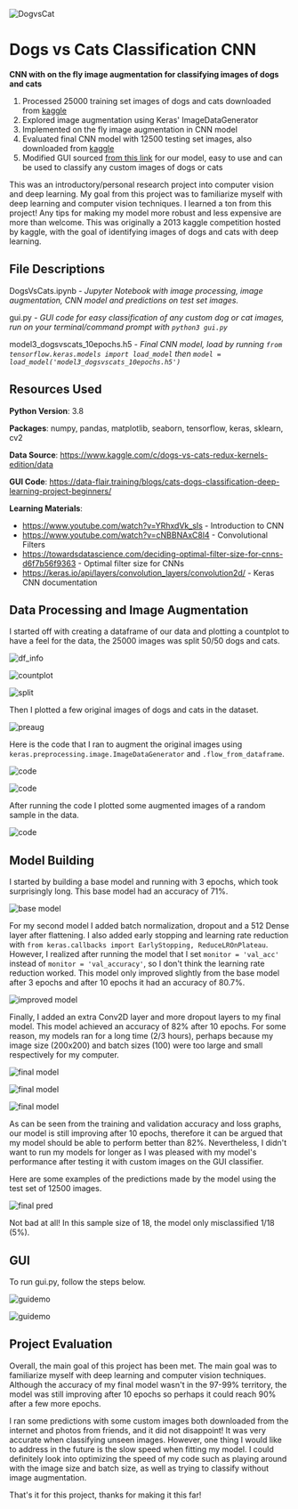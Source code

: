 ![DogvsCat](https://github.com/julianliu17/Dogs-vs-Cats-Classification-CNN/blob/main/Pictures/woof_meow.jpg "DogvsCat")
# Dogs vs Cats Classification CNN
**CNN with on the fly image augmentation for classifying images of dogs and cats**

1. Processed 25000 training set images of dogs and cats downloaded from [kaggle](https://www.kaggle.com/c/dogs-vs-cats-redux-kernels-edition/data)
2. Explored image augmentation using Keras' ImageDataGenerator
3. Implemented on the fly image augmentation in CNN model
4. Evaluated final CNN model with 12500 testing set images, also downloaded from [kaggle](https://www.kaggle.com/c/dogs-vs-cats-redux-kernels-edition/data)
5. Modified GUI sourced [from this link](https://data-flair.training/blogs/cats-dogs-classification-deep-learning-project-beginners/) for our model, easy to use and can be used to classify any custom images of dogs or cats

This was an introductory/personal research project into computer vision and deep learning. My goal from this project was to familiarize myself with deep learning and computer vision techniques. I learned a ton from this project! Any tips for making my model more robust and less expensive are more than welcome. This was originally a 2013 kaggle competition hosted by kaggle, with the goal of identifying images of dogs and cats with deep learning. 

## File Descriptions
DogsVsCats.ipynb - *Jupyter Notebook with image processing, image augmentation, CNN model and predictions on test set images.*

gui.py - *GUI code for easy classification of any custom dog or cat images, run on your terminal/command prompt with `python3 gui.py`*

model3_dogsvscats_10epochs.h5 - *Final CNN model, load by running `from tensorflow.keras.models import load_model` then `model = load_model('model3_dogsvscats_10epochs.h5')`*

## Resources Used
__Python Version__: 3.8

__Packages__: numpy, pandas, matplotlib, seaborn, tensorflow, keras, sklearn, cv2

__Data Source__: https://www.kaggle.com/c/dogs-vs-cats-redux-kernels-edition/data

__GUI Code__: https://data-flair.training/blogs/cats-dogs-classification-deep-learning-project-beginners/

__Learning Materials__: 
* https://www.youtube.com/watch?v=YRhxdVk_sIs   - Introduction to CNN
* https://www.youtube.com/watch?v=cNBBNAxC8l4   - Convolutional Filters
* https://towardsdatascience.com/deciding-optimal-filter-size-for-cnns-d6f7b56f9363   - Optimal filter size for CNNs
* https://keras.io/api/layers/convolution_layers/convolution2d/   - Keras CNN documentation

## Data Processing and Image Augmentation
I started off with creating a dataframe of our data and plotting a countplot to have a feel for the data, the 25000 images was split 50/50 dogs and cats.

![df_info](https://github.com/julianliu17/Dogs-vs-Cats-Classification-CNN/blob/main/Pictures/df_info.JPG "df_info")

![countplot](https://github.com/julianliu17/Dogs-vs-Cats-Classification-CNN/blob/main/Pictures/countplot.JPG "countplot")

![split](https://github.com/julianliu17/Dogs-vs-Cats-Classification-CNN/blob/main/Pictures/train_test_split.JPG "split")

Then I plotted a few original images of dogs and cats in the dataset.

![preaug](https://github.com/julianliu17/Dogs-vs-Cats-Classification-CNN/blob/main/Pictures/dogsandcatspreaug.JPG "preaug")

Here is the code that I ran to augment the original images using `keras.preprocessing.image.ImageDataGenerator` and `.flow_from_dataframe`.

![code](https://github.com/julianliu17/Dogs-vs-Cats-Classification-CNN/blob/main/Pictures/imagedatagenerator.JPG "code")

![code](https://github.com/julianliu17/Dogs-vs-Cats-Classification-CNN/blob/main/Pictures/traintestdatagen.JPG "code")

After running the code I plotted some augmented images of a random sample in the data. 

![code](https://github.com/julianliu17/Dogs-vs-Cats-Classification-CNN/blob/main/Pictures/augmenteddog.JPG "code")

## Model Building
I started by building a base model and running with 3 epochs, which took surprisingly long. This base model had an accuracy of 71%.

![base model](https://github.com/julianliu17/Dogs-vs-Cats-Classification-CNN/blob/main/Pictures/basemodel.JPG "base model")

For my second model I added batch normalization, dropout and a 512 Dense layer after flattening. I also added early stopping and learning rate reduction with `from keras.callbacks import EarlyStopping, ReduceLROnPlateau`. However, I realized after running the model that I set `monitor = 'val_acc'` instead of `monitor = 'val_accuracy'`, so I don't think the learning rate reduction worked. This model only improved slightly from the base model after 3 epochs and after 10 epochs it had an accuracy of 80.7%. 

![improved model](https://github.com/julianliu17/Dogs-vs-Cats-Classification-CNN/blob/main/Pictures/improved%20model.JPG "improved model")

Finally, I added an extra Conv2D layer and more dropout layers to my final model. This model achieved an accuracy of 82% after 10 epochs. For some reason, my models ran for a long time (2/3 hours), perhaps because my image size (200x200) and batch sizes (100) were too large and small respectively for my computer. 

![final model](https://github.com/julianliu17/Dogs-vs-Cats-Classification-CNN/blob/main/Pictures/finalmodelcode.JPG "final model")

![final model](https://github.com/julianliu17/Dogs-vs-Cats-Classification-CNN/blob/main/Pictures/finalmodelsummary.JPG "final model")

![final model](https://github.com/julianliu17/Dogs-vs-Cats-Classification-CNN/blob/main/Pictures/modelperformanceviz.JPG "final model")

As can be seen from the training and validation accuracy and loss graphs, our model is still improving after 10 epochs, therefore it can be argued that my model should be able to perform better than 82%. Nevertheless, I didn't want to run my models for longer as I was pleased with my model's performance after testing it with custom images on the GUI classifier.

Here are some examples of the predictions made by the model using the test set of 12500 images.

![final pred](https://github.com/julianliu17/Dogs-vs-Cats-Classification-CNN/blob/main/Pictures/finalpredictions.png "final pred")

Not bad at all! In this sample size of 18, the model only misclassified 1/18 (5%).

## GUI

To run gui.py, follow the steps below.

![guidemo](https://github.com/julianliu17/Dogs-vs-Cats-Classification-CNN/blob/main/Pictures/guistart.JPG "guidemo")

![guidemo](https://github.com/julianliu17/Dogs-vs-Cats-Classification-CNN/blob/main/Pictures/guidemo.JPG "guidemo")

## Project Evaluation
Overall, the main goal of this project has been met. The main goal was to familiarize myself with deep learning and computer vision techniques. Although the accuracy of my final model wasn't in the 97-99% territory, the model was still improving after 10 epochs so perhaps it could reach 90% after a few more epochs. 

I ran some predictions with some custom images both downloaded from the internet and photos from friends, and it did not disappoint! It was very accurate when classifying unseen images. However, one thing I would like to address in the future is the slow speed when fitting my model. I could definitely look into optimizing the speed of my code such as playing around with the image size and batch size, as well as trying to classify without image augmentation.

That's it for this project, thanks for making it this far!

